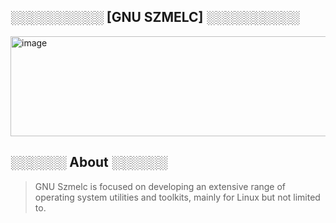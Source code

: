 ## ░░░░░░░░░░ [GNU SZMELC] ░░░░░░░░░░
<img src="https://i.imgur.com/z6rlbYX.png" alt="image" width="640" height="160">

## ░░░░░░ About ░░░░░░
> GNU Szmelc is focused on developing an extensive range of operating system utilities and toolkits, mainly for Linux but not limited to.
